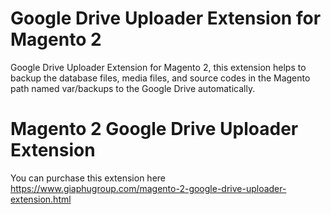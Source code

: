 # Google Drive Uploader Extension for Magento 2
Google Drive Uploader Extension for Magento 2, this extension helps to backup the database files, media files, and source codes in the Magento path named var/backups to the Google Drive automatically.

# Magento 2 Google Drive Uploader Extension
You can purchase this extension here https://www.giaphugroup.com/magento-2-google-drive-uploader-extension.html
